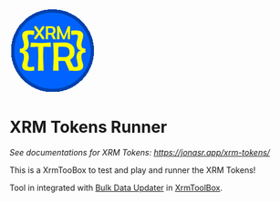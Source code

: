 ![XRMTR](https://raw.githubusercontent.com/rappen/XRMTokensRun/main/images/XRMTR-150-tsp.png)

# XRM Tokens Runner

*See documentations for XRM Tokens: https://jonasr.app/xrm-tokens/*

This is a XrmTooBox to test and play and runner the XRM Tokens!

Tool in integrated with [Bulk Data Updater](https://github.com/rappen/BulkDataUpdater) in [XrmToolBox](https://github.com/MscrmTools/XrmToolBox).
